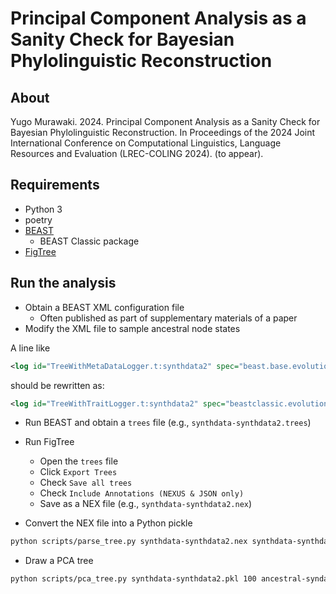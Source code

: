 # Principal Component Analysis as a Sanity Check for Bayesian Phylolinguistic Reconstruction

## About
Yugo Murawaki. 2024. Principal Component Analysis as a Sanity Check for Bayesian Phylolinguistic Reconstruction. In Proceedings of the 2024 Joint International Conference on Computational Linguistics, Language Resources and Evaluation (LREC-COLING 2024). (to appear).

## Requirements
- Python 3
- poetry
- [BEAST](https://www.beast2.org/)
  - BEAST Classic package
- [FigTree](http://tree.bio.ed.ac.uk/software/figtree/)

## Run the analysis

- Obtain a BEAST XML configuration file
  - Often published as part of supplementary materials of a paper
- Modify the XML file to sample ancestral node states
  
A line like
```xml
<log id="TreeWithMetaDataLogger.t:synthdata2" spec="beast.base.evolution.TreeWithMetaDataLogger" tree="@Tree.t:synthdata2"/>
```
should be rewritten as:
```xml
<log id="TreeWithTraitLogger.t:synthdata2" spec="beastclassic.evolution.likelihood.AncestralSequenceLogger" tree="@Tree.t:synthdata2" tag="ancestral-syndata2" data="@synthdata2" siteModel="@SiteModel.s:synthdata2"/
```
- Run BEAST and obtain a `trees` file (e.g., `synthdata-synthdata2.trees`)
- Run FigTree
  - Open the `trees` file
  - Click `Export Trees`
  - Check `Save all trees`
  - Check `Include Annotations (NEXUS & JSON only)`
  - Save as a NEX file (e.g., `synthdata-synthdata2.nex`)

- Convert the NEX file into a Python pickle
```sh
python scripts/parse_tree.py synthdata-synthdata2.nex synthdata-synthdata2.pkl
```

- Draw a PCA tree
```sh
python scripts/pca_tree.py synthdata-synthdata2.pkl 100 ancestral-syndata2 synthdata-synthdata2.100.png           
```

